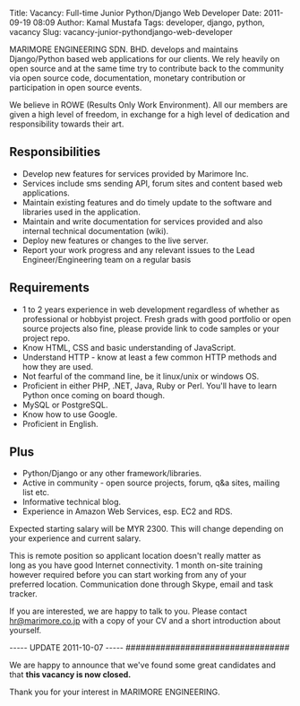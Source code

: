 Title: Vacancy: Full-time Junior Python/Django Web Developer
Date: 2011-09-19 08:09
Author: Kamal Mustafa
Tags: developer, django, python, vacancy
Slug: vacancy-junior-pythondjango-web-developer

MARIMORE ENGINEERING SDN. BHD. develops and maintains Django/Python
based web applications for our clients. We rely heavily on open source
and at the same time try to contribute back to the community via open
source code, documentation, monetary contribution or participation in
open source events.

We believe in ROWE (Results Only Work Environment). All our members are
given a high level of freedom, in exchange for a high level of
dedication and responsibility towards their art.

Responsibilities
----------------

-   Develop new features for services provided by Marimore Inc.
-   Services include sms sending API, forum sites and content based
    web applications.
-   Maintain existing features and do timely update to the software and
    libraries used in the application.
-   Maintain and write documentation for services provided and also
    internal technical documentation (wiki).
-   Deploy new features or changes to the live server.
-   Report your work progress and any relevant issues to the Lead
    Engineer/Engineering team on a regular basis

Requirements
------------

-   1 to 2 years experience in web development regardless of whether as
    professional or hobbyist project. Fresh grads with good portfolio or
    open source projects also fine, please provide link to code samples
    or your project repo.
-   Know HTML, CSS and basic understanding of JavaScript.
-   Understand HTTP - know at least a few common HTTP methods and how
    they are used.
-   Not fearful of the command line, be it linux/unix or windows OS.
-   Proficient in either PHP, .NET, Java, Ruby or Perl. You'll have to
    learn Python once coming on board though.
-   MySQL or PostgreSQL.
-   Know how to use Google.
-   Proficient in English.

Plus
----

-   Python/Django or any other framework/libraries.
-   Active in community - open source projects, forum, q&a sites,
    mailing list etc.
-   Informative technical blog.
-   Experience in Amazon Web Services, esp. EC2 and RDS.

Expected starting salary will be MYR 2300. This will change depending on
your experience and current salary.

This is remote position so applicant location doesn't really matter as  
long as you have good Internet connectivity. 1 month on-site training  
however required before you can start working from any of your  
preferred location. Communication done through Skype, email and task  
tracker.

If you are interested, we are happy to talk to you. Please contact
hr@marimore.co.jp with a copy of your CV and a short introduction about
yourself.


----- UPDATE 2011-10-07 -----
#################################


We are happy to announce that we've found some great candidates and that
**this vacancy is now closed.**

Thank you for your interest in MARIMORE ENGINEERING.
